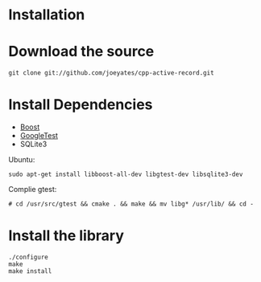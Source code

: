 # Installation

# Download the source

```
git clone git://github.com/joeyates/cpp-active-record.git
```

# Install Dependencies

- [Boost](http://www.boost.org/)
- [GoogleTest](http://code.google.com/p/googletest/)
- SQLite3

Ubuntu:

```shell
sudo apt-get install libboost-all-dev libgtest-dev libsqlite3-dev
```

Complie gtest:

```shell
# cd /usr/src/gtest && cmake . && make && mv libg* /usr/lib/ && cd -
```

# Install the library

```shell
./configure
make
make install
```
